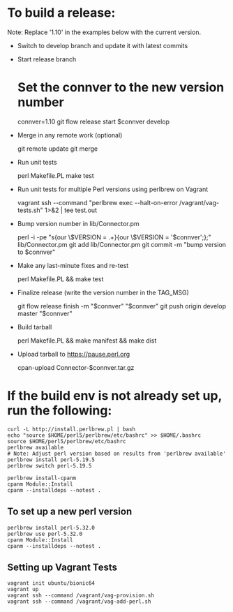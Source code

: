 # To build a release:

Note: Replace '1.10' in the examples below with the current version.

* Switch to develop branch and update it with latest commits

* Start release branch

    # Set the connver to the new version number
    connver=1.10
    git flow release start $connver develop

* Merge in any remote work (optional)

    git remote update
    git merge <remote-branch>

* Run unit tests

    perl Makefile.PL
    make test

* Run unit tests for multiple Perl versions using perlbrew on Vagrant

    vagrant ssh --command "perlbrew exec --halt-on-error /vagrant/vag-tests.sh" 1>&2 | tee test.out

* Bump version number in lib/Connector.pm

    perl -i -pe "s{our \\\$VERSION = .+}{our \\\$VERSION = '$connver';};" \
        lib/Connector.pm
    git add lib/Connector.pm
    git commit -m "bump version to $connver"

* Make any last-minute fixes and re-test

    perl Makefile.PL && make test

* Finalize release (write the version number in the TAG\_MSG)

    git flow release finish -m "$connver" "$connver"
    git push origin develop master "$connver"

* Build tarball

    perl Makefile.PL && make manifest && make dist

* Upload tarball to https://pause.perl.org

    cpan-upload Connector-$connver.tar.gz

# If the build env is not already set up, run the following:

    curl -L http://install.perlbrew.pl | bash
    echo "source $HOME/perl5/perlbrew/etc/bashrc" >> $HOME/.bashrc
    source $HOME/perl5/perlbrew/etc/bashrc
    perlbrew available
    # Note: Adjust perl version based on results from 'perlbrew available'
    perlbrew install perl-5.19.5
    perlbrew switch perl-5.19.5
 
    perlbrew install-cpanm
    cpanm Module::Install
    cpanm --installdeps --notest .

## To set up a new perl version

    perlbrew install perl-5.32.0
    perlbrew use perl-5.32.0
    cpanm Module::Install
    cpanm --installdeps --notest .

## Setting up Vagrant Tests

    vagrant init ubuntu/bionic64
    vagrant up
    vagrant ssh --command /vagrant/vag-provision.sh
    vagrant ssh --command /vagrant/vag-add-perl.sh


